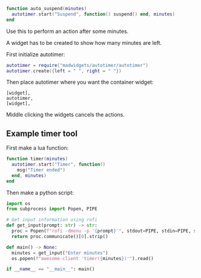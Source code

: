 ```lua
function auto_suspend(minutes)
  autotimer.start("Suspend", function() suspend() end, minutes)
end
```

Use this to perform an action after some minutes.

A widget has to be created to show how many minutes are left.

First initialize autotimer:

```lua
autotimer = require("madwidgets/autotimer/autotimer")
autotimer.create({left = " ", right = " "})
```

Then place autotimer where you want the container widget:

```
[widget],
autotimer,
[widget],
```

Middle clicking the widgets cancels the actions.

## Example timer tool

First make a lua function:

```lua
function timer(minutes)
  autotimer.start("Timer", function() 
    msg("Timer ended") 
  end, minutes)
end
```

Then make a python script:

```python
import os
from subprocess import Popen, PIPE

# Get input information using rofi
def get_input(prompt: str) -> str:
  proc = Popen(f"rofi -dmenu -p '{prompt}'", stdout=PIPE, stdin=PIPE, shell=True, text=True)
  return proc.communicate()[0].strip()

def main() -> None:
  minutes = get_input("Enter minutes")
  os.popen(f"awesome-client 'timer({minutes})'").read()

if __name__ == "__main__": main()
```